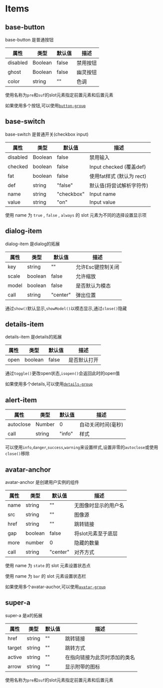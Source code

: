 # Items

## base-button

base-button 是普通按钮

|属性|类型|默认值|描述|
|---|---|---|---|
|disabled|Boolean|false|禁用按钮|
|ghost|Boolean|false|幽灵按钮|
|color|string|""|色调|

使用名称为`pre`和`suf`的slot元素指定前置元素和后置元素

如果使用多个按钮,可以使用[`button-group`](./group#button-group)

## base-switch

base-switch 是普通开关(checkbox input)

|属性|类型|默认值|描述|
|---|---|---|---|
|disabled|Boolean|false|禁用输入|
|checked|boolean|false|Input checked (覆盖def)|
|fat|boolean|false|使用fat样式 (默认为 rect)|
|def|string|"false"|默认值(将尝试解析字符传)|
|name|string|"checkbox"|Input name|
|value|string|"on"|Input value|

使用 name 为 `true` , `false` , `always` 的 slot 元素为不同的选择设置显示项

## dialog-item

dialog-item 是dialog的拓展

|属性|类型|默认值|描述|
|---|---|---|---|
|key|string|""|允许Esc键控制关闭|
|scale|boolean|false|允许缩放|
|model|boolean|false|是否默认为模态|
|call|string|"center"|弹出位置|

通过`show()`默认显示,`showModel()`以模态显示,通过`close()`隐藏

## details-item

details-item 是details的拓展

|属性|类型|默认值|描述|
|---|---|---|---|
|open|boolean|false|是否默认打开|

通过`toggle()`更改open状态,`isopen()`会返回此时的open值

如果使用多个details,可以使用[`details-group`](./group#details-group)

## alert-item

|属性|类型|默认值|描述|
|---|---|---|---|
|autoclose|Number|0|自动关闭时间(毫秒)|
|call|string|"info"|样式|

可以使用`info`,`danger`,`success`,`warning`来设置样式,设置非零的`autoclose`或使用`close()`移除

## avatar-anchor

avatar-anchor 是创建用户实例的组件

|属性|类型|默认值|描述|
|---|---|---|---|
|name|string|""|无图像时显示的用户名|
|src|string|""|图像源|
|href|string|""|跳转链接|
|gap|boolean|false|将slot元素至于底层|
|more|number|0|隐藏的数量|
|call|string|"center"|对齐方式|

使用 name 为 `state` 的 slot 元素设置状态点

使用 name 为 `bar` 的 slot 元素设置状态栏

如果使用多个avatar-auchor,可以使用[`avatar-group`](./group#avatar-group)

## super-a

super-a 是a的拓展

|属性|类型|默认值|描述|
|---|---|---|---|
|href|string|""|跳转链接|
|target|string|""|跳转方式|
|active|string|""|在指向链接为此页时添加的类名|
|arrow|string|""|显示附带的图标|

使用名称为`pre`和`suf`的slot元素指定前置元素和后置元素
